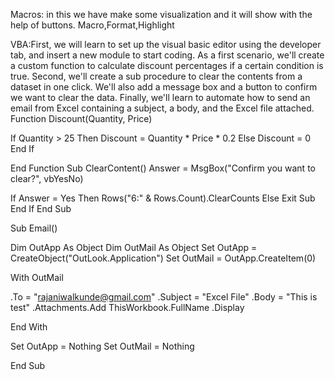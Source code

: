 Macros:
in this we have make some visualization and it will show with the help of buttons.
Macro,Format,Highlight

VBA:First, we will learn to set up the visual basic editor using the developer tab, and insert a new module to start coding. As a first scenario, we'll create a custom function to calculate 
    discount percentages if a certain condition is true. Second, we'll create a sub procedure to clear the contents from a dataset in one click. We'll also add a message box and a button
    to confirm we want to clear the data. Finally, we'll learn to automate how to send an email from Excel containing a subject, a body, and the Excel file attached.
    Function Discount(Quantity, Price)

If Quantity > 25 Then
Discount = Quantity * Price * 0.2
Else
Discount = 0
End If

End Function
Sub ClearContent()
Answer = MsgBox("Confirm you want to clear?", vbYesNo)

If Answer = Yes Then
Rows("6:" & Rows.Count).ClearCounts
Else
Exit Sub
End If
End Sub

Sub Email()

Dim OutApp As Object
Dim OutMail As Object
Set OutApp = CreateObject("OutLook.Application")
Set OutMail = OutApp.CreateItem(0)

With OutMail

.To = "rajaniwalkunde@gmail.com"
.Subject = "Excel File"
.Body = "This is test"
.Attachments.Add ThisWorkbook.FullName
.Display

End With

Set OutApp = Nothing
Set OutMail = Nothing


End Sub

